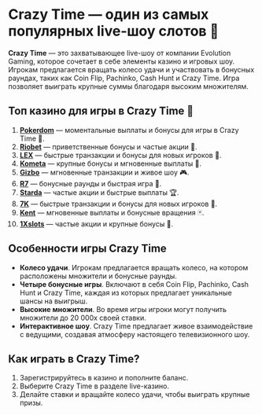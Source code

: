 # Crazy Time — один из самых популярных live-шоу слотов 🎰

**Crazy Time** — это захватывающее live-шоу от компании Evolution Gaming, которое сочетает в себе элементы казино и игровых шоу. Игрокам предлагается вращать колесо удачи и участвовать в бонусных раундах, таких как Coin Flip, Pachinko, Cash Hunt и Crazy Time. Игра позволяет выиграть крупные суммы благодаря высоким множителям.

## Топ казино для игры в Crazy Time 🎯

1. **[Pokerdom](https://brandplay.link/4k77v2yx)** — моментальные выплаты и бонусы для игры в Crazy Time 🎲.
2. **[Riobet](https://brandplay.link/7xBLTPyj)** — приветственные бонусы и частые акции 🎁.
3. **[LEX](https://brandplay.link/zW4hdDFV)** — быстрые транзакции и бонусы для новых игроков 💸.
4. **[Kometa](https://brandplay.link/8ZymQJV8)** — крупные бонусы и мгновенные выплаты 🌟.
5. **[Gizbo](https://brandplay.link/bprXw4YV)** — мгновенные транзакции и живое шоу 🎮.
6. **[R7](https://brandplay.link/bMd3Yjsw)** — бонусные раунды и быстрая игра 🎰.
7. **[Starda](https://brandplay.link/fB7xwRFL)** — частые акции и быстрые выплаты 🏆.
8. **[7K](https://brandplay.link/BvQyFShp)** — быстрые транзакции и бонусы для новых игроков 🎉.
9. **[Kent](https://brandplay.link/Fv2WP3js)** — мгновенные выплаты и бонусные вращения 🃏.
10. **[1Xslots](https://brandplay.link/hSB1khtr)** — частые акции и крупные бонусы 🎰.

## Особенности игры Crazy Time

- **Колесо удачи**. Игрокам предлагается вращать колесо, на котором расположены множители и бонусные раунды.
- **Четыре бонусные игры**. Включают в себя Coin Flip, Pachinko, Cash Hunt и Crazy Time, каждая из которых предлагает уникальные шансы на выигрыш.
- **Высокие множители**. Во время игры игроки могут получить множители до 20 000x своей ставки.
- **Интерактивное шоу**. Crazy Time предлагает живое взаимодействие с ведущими, создавая атмосферу настоящего телевизионного шоу.

## Как играть в Crazy Time?

1. Зарегистрируйтесь в казино и пополните баланс.
2. Выберите Crazy Time в разделе live-казино.
3. Делайте ставки и вращайте колесо удачи, чтобы выиграть крупные призы.
